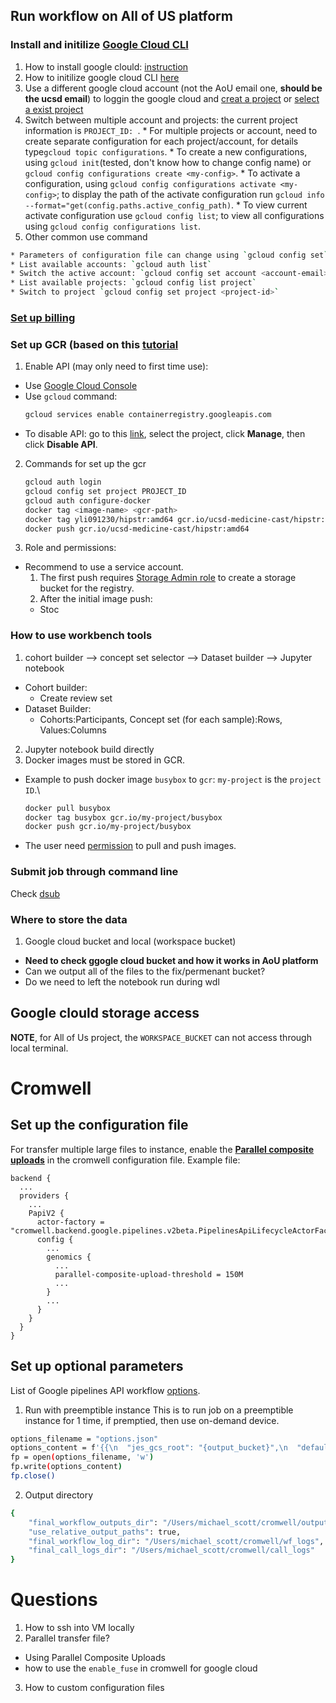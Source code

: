 ## Run workflow on All of US platform
### Install and initilize [Google Cloud CLI](https://cloud.google.com/sdk/docs)
1. How to install google clould: [instruction](https://cloud.google.com/sdk/docs/install)
2. How to initilize google cloud CLI [here](https://cloud.google.com/sdk/docs/initializing)
  1. Use a different google cloud account (not the AoU email one, **should be the ucsd email**) to loggin the google cloud and [creat a project](https://cloud.google.com/resource-manager/docs/creating-managing-projects) or [select a exist project](https://console.cloud.google.com/projectselector2/home/dashboard?_ga=2.231392601.710925857.1663345404-1626730909.1663177519)
  2. Switch between multiple account and projects: the current project information is `PROJECT_ID: `.
    * For multiple projects or account, need to create separate configuration for each project/account, for details type`gcloud topic configurations`.
    * To create a new configurations, using `gcloud init`(tested, don't know how to change config name) or `gcloud config configurations create <my-config>`. 
    * To activate a configuration, using `gcloud config configurations activate <my-config>`; to display the path of the activate configuration run `gcloud info --format="get(config.paths.active_config_path)`.
    * To view current activate configuration use `gcloud config list`; to view all configurations using `gcloud config configurations list`.
3. Other common use command
  ```bash
  * Parameters of configuration file can change using `gcloud config set`.
  * List available accounts: `gcloud auth list`
  * Switch the active account: `gcloud config set account <account-email>` 
  * List available projects: `gcloud config list project`
  * Switch to project `gcloud config set project <project-id>`
  ```
### [Set up billing](https://aousupporthelp.zendesk.com/hc/en-us/articles/360039539411)
### Set up GCR (based on this [tutorial](https://cloud.google.com/container-registry/docs/access-control)
1. Enable API (may only need to first time use):
  * Use [Google Cloud Console](https://console.cloud.google.com/flows/enableapi?apiid=containerregistry.googleapis.com&_ga=2.127657035.710925857.1663345404-1626730909.1663177519)
  * Use `gcloud` command:
    ```bash
    gcloud services enable containerregistry.googleapis.com
    ````
  * To disable API: go to this [link](https://console.cloud.google.com/apis/library/containerregistry.googleapis.com?_ga=2.236692935.710925857.1663345404-1626730909.1663177519), select the project, click **Manage**, then click **Disable API**.
2. Commands for set up the gcr 
    ```bash
    gcloud auth login
    gcloud config set project PROJECT_ID
    gcloud auth configure-docker
    docker tag <image-name> <gcr-path>
    docker tag yli091230/hipstr:amd64 gcr.io/ucsd-medicine-cast/hipstr:amd64\n
    docker push gcr.io/ucsd-medicine-cast/hipstr:amd64
    ```
3. Role and permissions:
* Recommend to use a service account.
  1. The first push requires [Storage Admin role](https://cloud.google.com/storage/docs/access-control/iam-roles) to create a storage bucket for the registry.
  2. After the initial image push:
    * Stoc

### How to use workbench tools
1. cohort builder --> concept set selector --> Dataset builder --> Jupyter notebook
* Cohort builder:
  * Create review set
* Dataset Builder:
  * Cohorts:Participants, Concept set (for each sample):Rows, Values:Columns
2. Jupyter notebook build directly
3. Docker images must be stored in GCR.
  * Example to push docker image `busybox` to `gcr`:
    `my-project` is the `project ID`.\
    ```bash
    docker pull busybox
    docker tag busybox gcr.io/my-project/busybox
    docker push gcr.io/my-project/busybox
    ```
  * The user need [permission](https://cloud.google.com/container-registry/docs/access-control) to pull and push images.
### Submit job through command line
Check [dsub](https://aousupporthelp.zendesk.com/hc/en-us/articles/4692986669332-Use-dsub-in-the-All-of-Us-Researcher-Workbench-)
### Where to store the data
1. Google cloud bucket and local (workspace bucket)
* **Need to check ggogle cloud bucket and how it works in AoU platform**
* Can we output all of the files to the fix/permenant bucket?
* Do we need to left the notebook run during wdl



## Google clould storage access
**NOTE**, for All of Us project, the `WORKSPACE_BUCKET` can not access through local terminal.
# Cromwell
## Set up the configuration file
For transfer multiple large files to instance, enable the [**Parallel composite uploads**](https://cromwell.readthedocs.io/en/stable/backends/Google/#parallel-composite-uploads) in the cromwell configuration file. 
Example file:
```
backend {
  ...
  providers {
    ...
    PapiV2 {
      actor-factory = "cromwell.backend.google.pipelines.v2beta.PipelinesApiLifecycleActorFactory"
      config {
        ...
        genomics {
          ...
          parallel-composite-upload-threshold = 150M
          ...
        }
        ...
      }
    }
  }
}
```
## Set up optional parameters
List of Google pipelines API workflow [options](https://cromwell.readthedocs.io/en/stable/wf_options/Google/).

1. Run with preemptible instance
This is to run job on a preemptible instance for 1 time, if premptied, then use on-demand device. 
```bash
options_filename = "options.json"
options_content = f'{{\n  "jes_gcs_root": "{output_bucket}",\n  "default_runtime_attributes": {{\n    "preemptible": "1"\n    }}\n}}'
fp = open(options_filename, 'w')
fp.write(options_content)
fp.close()
```
2. Output directory
```bash
{
    "final_workflow_outputs_dir": "/Users/michael_scott/cromwell/outputs",
    "use_relative_output_paths": true,
    "final_workflow_log_dir": "/Users/michael_scott/cromwell/wf_logs",
    "final_call_logs_dir": "/Users/michael_scott/cromwell/call_logs"
}
```
# Questions
1. How to ssh into VM locally
2. Parallel transfer file?
  * Using Parallel Composite Uploads
  * how to use the `enable_fuse` in cromwell for google cloud
3. How to custom configuration files

